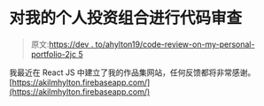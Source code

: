 # 对我的个人投资组合进行代码审查

> 原文:[https://dev . to/ahylton19/code-review-on-my-personal-portfolio-2jc 5](https://dev.to/ahylton19/code-review-on-my-personal-portfolio-2jc5)

我最近在 React JS 中建立了我的作品集网站，任何反馈都将非常感谢。
[https://akilmhylton.firebaseapp.com/](https://akilmhylton.firebaseapp.com/)